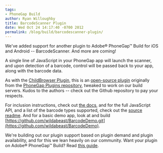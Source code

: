 ```yaml
---
tags:
- PhoneGap Build
author: Ryan Willoughby
title: BarcodeScanner Plugin
date: Wed Oct 24 14:17:40 -0700 2012
permalink: /blog/build/barcodescanner-plugin/
---
```

We've added support for another plugin to Adobe® PhoneGap™ Build for iOS and Android -- BarcodeScanner. And more are coming!

A single line of JavaScript in your PhoneGap app will launch the scanner, and upon detection of a barcode, control will be passed back to your app, along with the barcode data.
<!-- end-slug -->

As with the [ChildBrowser Plugin](/blog/childbrowser-plugin), this is an [open-source plugin](https://github.com/wildabeast/BarcodeScanner/) originally from the [PhoneGap Plugins repository](https://github.com/phonegap/phonegap-plugins), tweaked to work on our build servers. Kudos to the authors -- check out the Github repository to pay your respects.

For inclusion instructions, check out [the docs](/docs/plugins), and for the full JavaScript API, and a list of the barcode types supported, check out the [source readme](https://github.com/wildabeast/BarcodeScanner/blob/master/README.md). And for a basic demo app, look at and build [https://github.com/wildabeast/BarcodeDemo.git](https://github.com/wildabeast/BarcodeDemo).

We're building out our plugin support based on plugin demand and plugin availability, and for this we lean heavily on our community. Want your plugin on Adobe® PhoneGap™ Build? Read [this guide](https://github.com/phonegap/build/blob/master/Plugins.md). 
